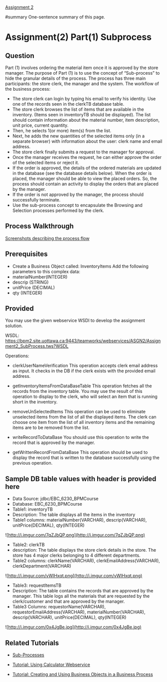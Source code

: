 [Assignment 2](Assignment2.md)

#summary One-sentence summary of this page.

# Assignment(2) Part(1) Subprocess #

## Question ##
Part (1) involves ordering the material item once it is approved by the store manager. The purpose of Part (1) is to use the concept of “Sub-process” to hide the granular details of the process.
The process has three main participants: the store clerk, the manager and the system.
The workflow of the business process:

  * The store clerk can login by typing his email to verify his identity. Use one of the records seen in the clerkTB database table.
  * The store clerk browses the list of items that are available in the inventory. (Items seen in inventoryTB should be displayed). The list should contain information about the material number, item description, unit price, current quantity.
  * Then, he selects 1(or more) item(s) from the list.
  * Next, he adds the new quantities of the selected items only (in a separate browser) with information about the user: clerk name and email address.
  * The store clerk finally submits a request to the manager for approval.
  * Once the manager receives the request, he can either approve the order of the selected items or reject it.
  * If the order is approved, the details of the ordered materials are updated in the database (see the database details below). When the order is placed, the manager should be able to view the placed orders. So, the process should contain an activity to display the orders that are placed by the manager.
  * If the order is not approved by the manager, the process should successfully terminate.
  * Use the sub-process concept to encapsulate the Browsing and Selection processes performed by the clerk.

## Process Walkthrough ##
[Screenshots describing the process flow](Assignment2_SubProcess_ScreenShots.md)

## Prerequisites ##
  * Create a Business Object called: InventoryItems
Add the following parameters to this complex data:
  * materialNumber(INTEGER)
  * descrip (STRING)
  * unitPrice (DECIMAL)
  * qty (INTEGER)

## Provided ##

You may use the given webservice WSDl to develop the assignment solution.

WSDL:
https://bpm2.site.uottawa.ca:9443/teamworks/webservices/ASGN2/Assignment2_SubProcess.tws?WSDL

Operations:
  * clerkUserNameVerification
This operation accepts clerk email address as input. It checks in the DB if the clerk exists with the provided email address.

  * getInventoryItemsFromDataBaseTable
This operation fetches all the records from the inventory table. You may use the result of this operation to display to the clerk, who will select an item that is running short in the inventory.

  * removeUnSelectedItems
This operation can be used to eliminate unselected items from the list of all the displayed items. The clerk can choose one item from the list of all inventory items and the remaining items are to be removed from the list.

  * writeRecordToDataBase
You should use this operation to write the record that is approved by the manager.

  * getWrittenRecordFromDataBase
This operation should be used to display the record that is written to the database successfully using the previous operation.

## Sample DB table values with header is provided here ##
  * Data Source: jdbc/EBC\_6230\_BPMCourse
  * Database: EBC\_6230\_BPMCourse
  * Table1: inventoryTB
  * Description: The table displays all the items in the inventory
  * Table1 columns:  materialNumber(VARCHAR), descrip(VARCHAR), unitPrice(DECIMAL), qty(INTEGER)

![http://i.imgur.com/7qZJbQP.png](http://i.imgur.com/7qZJbQP.png)

  * Table2: clerkTB
  * description: The table displays the store clerk details in the store. The store has 4 major clerks belonging to 4 different departments.
  * Table2 columns: clerkName(VARCHAR), clerkEmailAddress(VARCHAR), clerkDepartment(VARCHAR)

![http://i.imgur.com/vWlHxqt.png](http://i.imgur.com/vWlHxqt.png)

  * Table3: requestItemsTB
  * Description: The table contains the records that are approved by the manager. This table logs all the materials that are requested by the clerk/customer and that are approved by the manager.
  * Table3 Columns: requestorName(VARCHAR), requestorEmailAddress(VARCHAR), materialNumber(VARCHAR), descrip(VARCHAR), unitPrice(DECIMAL), qty(INTEGER)

![http://i.imgur.com/0x4JgBe.jpg](http://i.imgur.com/0x4JgBe.jpg)


## Related Tutorials ##
  * [Sub-Processes ](TutorialSubprocesses.md)

  * [Tutorial: Using Calculator Webservice](WebServiceIntegration.md)

  * [Tutorial: Creating and Using Business Objects in a Business Process](TutorialBusinessObject.md)